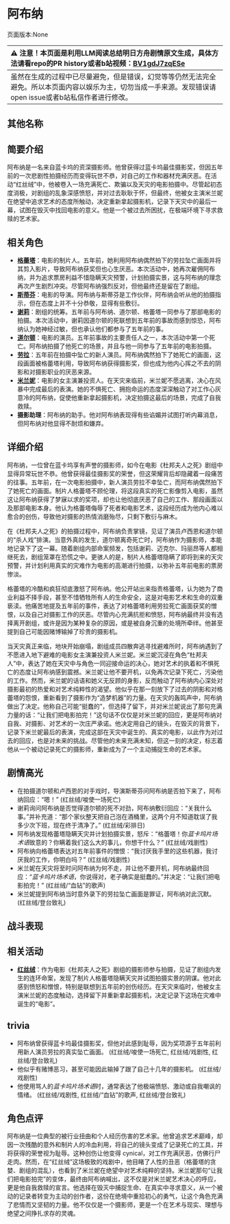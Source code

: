 # 阿布纳
页面版本:None
 

| :warning: 注意！本页面是利用LLM阅读总结明日方舟剧情原文生成，具体方法请看repo的PR history或者b站视频：[BV1gdJ7zqESe](https://www.bilibili.com/video/BV1gdJ7zqESe/)         |
|:----------------------------|
| 虽然在生成的过程中已尽量避免，但是错误，幻觉等等仍然无法完全避免。所以本页面内容以娱乐为主，切勿当成一手来源。发现错误请open issue或者b站私信作者进行修改。|



## 其他名称

## 简要介绍
阿布纳是一名来自蓝卡坞的资深摄影师。他曾获得过蓝卡坞最佳摄影奖，但因五年前的一次悲剧性拍摄经历而变得玩世不恭，对自己的工作和器材充满厌恶。在活动“红丝绒”中，他被卷入一场充满死亡、欺骗以及天灾的电影拍摄中。尽管起初态度消极，对剧组的乱象深感愤怒，并对过去耿耿于怀，但最终，他被女主演米兰妮在绝望中追求艺术的态度所触动，决定重新拿起摄影机，记录下天灾中的最后一幕，试图在毁灭中找回电影的意义。他是一个被过去所困扰，在极端环境下寻求救赎的艺术家。
## 相关角色
-   **[格蕾塔](extended_char_ge_lei_ta.md)**：电影的制片人。五年前，她利用阿布纳偶然拍下的劳拉坠亡画面并将其剪入影片，导致阿布纳获奖但也心生厌恶。本次活动中，她再次雇佣阿布纳，并为追求票房利益不惜隐瞒天灾预警，计划拍摄实景，这与阿布纳的理念再次产生剧烈冲突。尽管阿布纳强烈反对，但他最终还是留在了剧组。
-   **[斯蒂芬](extended_char_si_di_fen.md)**：电影的导演。阿布纳与斯蒂芬是工作伙伴，阿布纳会听从他的拍摄指示，但在态度上并不十分恭敬，显得有些敷衍。
-   **[谢莉](extended_char_xie_li.md)**：剧组的统筹。五年前与阿布纳、道尔顿、格蕾塔一同参与了那部电影的拍摄。本次活动中，谢莉因道尔顿的死联想到五年前的事故而感到惊恐，阿布纳认为她神经过敏，但也承认他们都参与了五年前的事。
-   **[道尔顿](extended_char_dao_er_dun.md)**：电影的演员。五年前事故的主要责任人之一，本次活动中第一个死亡。阿布纳拍摄了他死亡的场景，并且与他一同参与了五年前的电影拍摄。
-   **[劳拉](extended_char_lao_la.md)**：五年前在拍摄中坠亡的新人演员。阿布纳偶然拍下了她死亡的画面，这段画面被格蕾塔利用，导致阿布纳获得摄影奖，但也成为他内心挥之不去的阴影和对摄影职业的厌恶来源。
-   **[米兰妮](extended_char_mi_lan_ni.md)**：电影的女主演兼投资人。在天灾来临前，米兰妮不愿逃离，决心在风暴中完成最后的表演。她的不惧死亡、拥抱命运的态度深深触动了对工作心灰意冷的阿布纳，促使他重新拿起摄影机，决定拍摄这最后的场景，完成了自我救赎。
-   **摄影助理**：阿布纳的助手。他对阿布纳表现得有些谄媚并试图打听内幕消息，但阿布纳对他显得不耐烦和嫌弃。
## 详细介绍
阿布纳，一位曾在蓝卡坞享有声誉的摄影师，如今在电影《杜邦夫人之死》剧组中显得异常玩世不恭。他曾获得最佳摄影奖的荣誉，但这荣耀背后却隐藏着一段痛苦的往事。五年前，在一次电影拍摄中，新人演员劳拉不幸坠亡，而阿布纳偶然拍下了她死亡的画面。制片人格蕾塔不顾伦理，将这段真实的死亡影像剪入电影，虽然这让阿布纳获得了梦寐以求的奖项，却也让他彻底厌恶了自己的工作、那段画面以及那部电影本身。他认为格蕾塔侮辱了死者和电影艺术，这段经历成为他内心难以愈合的创伤，导致他对摄影的热情消磨殆尽，只剩下敷衍与麻木。

在《杜邦夫人之死》的拍摄过程中，阿布纳负责掌镜，见证了演员卢西恩和道尔顿的“杀人戏”排演。当意外真的发生，道尔顿离奇死亡时，阿布纳作为摄影师，本能地记录下了这一幕。随着剧组内部命案频发，包括谢莉、迈克尔、玛丽昂等人都相继死去，剧组笼罩在恐慌之中。更骇人的是，制片人格蕾塔隐瞒了即将到来的天灾预警，并计划利用真实的灾难作为电影的高潮进行拍摄，以弥补五年前电影的票房惨淡。

格蕾塔的冷酷和疯狂彻底激怒了阿布纳。他公开站出来指责格蕾塔，认为她为了商业利益不择手段，甚至不惜牺牲所有人的生命安全，这是对电影艺术和生命的双重亵渎。他痛苦地提及五年前的事件，表达了对格蕾塔利用劳拉死亡画面获奖的憎恨，以及自己对摄影工作的厌恶。尽管内心充满抗拒和愤怒，阿布纳最终并没有选择离开剧组，或许是因为某种复杂的原因，或是被自身沉重的处境所牵绊。他甚至提到自己可能因赌博输掉了珍贵的摄影机。

当天灾真正来临，地块开始崩塌，剧组成员四散奔逃寻找避难所时，阿布纳遇到了不愿进入地下避难的电影女主演兼投资人米兰妮。米兰妮沉浸在角色“杜邦夫人”中，表达了她在天灾中与角色一同迎接命运的决心，她对艺术的执着和不惧死亡的态度让阿布纳感到震撼。米兰妮让他不要开机，以免再次记录下死亡，污染他的工作。然而，米兰妮的话语和她义无反顾的身影，反而触动了阿布纳内心深处对摄影最初的热爱和对艺术纯粹性的渴望。他似乎在那一刻放下了过去的阴影和对格蕾塔的怨恨，重新看到了摄影作为“造梦机器”的力量。在天灾的轰鸣声中，阿布纳做出了决定。他称自己可能“挺蠢的”，但选择了留下，并对米兰妮说出了那句充满力量的话：“让我们把电影拍完！”这句话不仅仅是对米兰妮的回应，更是阿布纳对自我、对摄影、对艺术的一次庄严承诺。他决定用自己的镜头，在毁灭的背景下，记录下米兰妮最后的表演，完成这部在天灾中诞生的、真实的电影，以此作为对过去的回应，也是对未来的挑战。尽管他的未来充满未知，但这一刻的决定，标志着他从一个被动记录死亡的摄影师，重新成为了一个主动捕捉生命的艺术家。
## 剧情高光
- 在拍摄道尔顿和卢西恩的对手戏时，导演斯蒂芬问阿布纳是否拍下来了，阿布纳回应：“嗯！” (红丝绒/唆使一场死亡)
- 谢莉询问阿布纳是否觉得道尔顿的死不对劲，阿布纳敷衍回应：“关我什么事。”并补充道：“那个家伙整天把自己泡在酒桶里，这两个月不知道耽误了我多少次下班，现在终于清净了。” (红丝绒/彩排日)
- 阿布纳发现格蕾塔隐瞒天灾并计划拍摄实景，怒斥：“格蕾塔！你*蓝卡坞片场术语*故意的？你瞒着我们这么大的事儿，你想干什么？” (红丝绒/戏剧性)
- 阿布纳向格蕾塔表达对五年前事件的憎恨：“我讨厌我手里的这些机器，我讨厌我的工作，你明白吗？” (红丝绒/戏剧性)
- 米兰妮在天灾将至时问阿布纳为何不走，并让他不要开机，阿布纳最终回应：“*蓝卡坞片场术语*，你说得对，老子确实是挺蠢的。”并决定：“让我们把电影拍完！” (红丝绒/“血钻”的歌声)
- 米兰妮提到阿布纳当时意外录下的劳拉坠亡画面是罪证，阿布纳对此沉默。 (红丝绒/登台致礼)
## 战斗表现

## 相关活动
-   **[红丝绒](../stories/act43side.md)**：作为电影《杜邦夫人之死》剧组的摄影师参与拍摄，见证了剧组内发生的连环命案，发现了制片人格蕾塔隐瞒天灾并试图拍摄实景的阴谋。他对此感到愤怒和憎恨，特别是联想到五年前的创伤经历。在天灾来临时，他被女主演米兰妮的态度触动，选择留下并重新拿起摄影机，决定记录下这场在灾难中诞生的“电影”。
## trivia
- 阿布纳曾获得蓝卡坞最佳摄影奖，但他对此感到耻辱，因为奖项源于五年前利用新人演员劳拉的真实坠亡画面。 (红丝绒/唆使一场死亡, 红丝绒/戏剧性, 红丝绒/登台致礼)
- 他似乎有赌博恶习，甚至可能因此输掉了跟了自己十几年的摄影机。 (红丝绒/戏剧性)
- 他使用骂人的*蓝卡坞片场术语*时，通常表达了他极端愤怒、激动或自我嘲讽的情绪。 (红丝绒/戏剧性, 红丝绒/“血钻”的歌声, 红丝绒/登台致礼)
## 角色点评
阿布纳是一位典型的被行业扭曲和个人经历伤害的艺术家。他曾追求艺术巅峰，却因一次残酷的意外和制片人的冷血利用，将自己的镜头变成了记录死亡的工具，并将获得的荣誉视为耻辱。这种创伤让他变得 cynical，对工作充满厌恶，仿佛行尸走肉。然而，在“红丝绒”这场极致的戏剧中，他目睹了人性的丑恶（格蕾塔的贪婪、剧组的混乱），也看到了米兰妮在绝望中对艺术纯粹的坚持。米兰妮那句“让我们把电影拍完”的变体，最终由阿布纳喊出，这不仅是对米兰妮艺术决心的呼应，更是他自我救赎的宣言。他选择在毁灭中捕捉生命、在真实中寻求意义，从一个被动的记录者转变为主动的创作者，这份在绝境中重拾初心的勇气，让这个角色充满了悲情而又坚韧的力量。他不仅仅是一个摄影师，更是一个在艺术与现实、理想与绝望之间挣扎求存的灵魂。